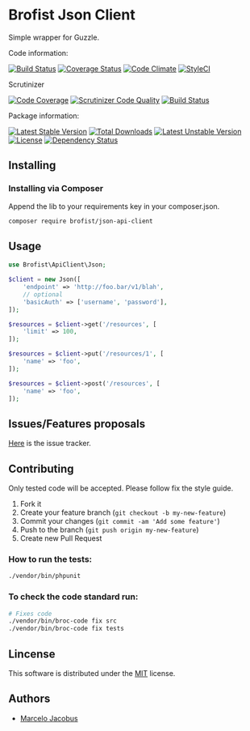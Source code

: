 Brofist Json Client
================

Simple wrapper for Guzzle.

Code information:

[![Build Status](https://travis-ci.org/mjacobus/php-json-api-client.png?branch=master)](https://travis-ci.org/mjacobus/php-json-api-client)
[![Coverage Status](https://coveralls.io/repos/mjacobus/php-json-api-client/badge.png)](https://coveralls.io/r/mjacobus/php-json-api-client)
[![Code Climate](https://codeclimate.com/github/mjacobus/php-json-api-client.png)](https://codeclimate.com/github/mjacobus/php-json-api-client)
[![StyleCI](https://styleci.io/repos/68288559/shield)](https://styleci.io/repos/68288559)

Scrutinizer

[![Code Coverage](https://scrutinizer-ci.com/g/mjacobus/php-json-api-client/badges/coverage.png?b=master)](https://scrutinizer-ci.com/g/mjacobus/php-json-api-client/?branch=master)
[![Scrutinizer Code Quality](https://scrutinizer-ci.com/g/mjacobus/php-json-api-client/badges/quality-score.png?b=master)](https://scrutinizer-ci.com/g/mjacobus/php-json-api-client/?branch=master)
[![Build Status](https://scrutinizer-ci.com/g/mjacobus/php-json-api-client/badges/build.png?b=master)](https://scrutinizer-ci.com/g/mjacobus/php-json-api-client/build-status/master)

Package information:

[![Latest Stable Version](https://poser.pugx.org/brofist/json-api-client/v/stable.svg)](https://packagist.org/packages/brofist/json-api-client)
[![Total Downloads](https://poser.pugx.org/brofist/json-api-client/downloads.svg)](https://packagist.org/packages/brofist/json-api-client)
[![Latest Unstable Version](https://poser.pugx.org/brofist/json-api-client/v/unstable.svg)](https://packagist.org/packages/brofist/json-api-client)
[![License](https://poser.pugx.org/brofist/json-api-client/license.svg)](https://packagist.org/packages/brofist/json-api-client)
[![Dependency Status](https://gemnasium.com/badges/github.com/mjacobus/php-json-api-client.svg)](https://gemnasium.com/github.com/mjacobus/php-json-api-client)



## Installing

### Installing via Composer

Append the lib to your requirements key in your composer.json.

```bash
composer require brofist/json-api-client
```

## Usage

```php
use Brofist\ApiClient\Json;

$client = new Json([
    'endpoint' => 'http://foo.bar/v1/blah',
    // optional
    'basicAuth' => ['username', 'password'],
]);

$resources = $client->get('/resources', [
    'limit' => 100,
]);

$resources = $client->put('/resources/1', [
    'name' => 'foo',
]);

$resources = $client->post('/resources', [
    'name' => 'foo',
]);
```


## Issues/Features proposals

[Here](https://github.com/mjacobus/php-json-api-client/issues) is the issue tracker.

## Contributing

Only tested code will be accepted. Please follow fix the style guide.

1. Fork it
2. Create your feature branch (`git checkout -b my-new-feature`)
3. Commit your changes (`git commit -am 'Add some feature'`)
4. Push to the branch (`git push origin my-new-feature`)
5. Create new Pull Request

### How to run the tests:

```bash
./vendor/bin/phpunit
```

### To check the code standard run:

```bash
# Fixes code
./vendor/bin/broc-code fix src
./vendor/bin/broc-code fix tests
```

## Lincense

This software is distributed under the [MIT](MIT-LICENSE) license.

## Authors

- [Marcelo Jacobus](https://github.com/mjacobus)
